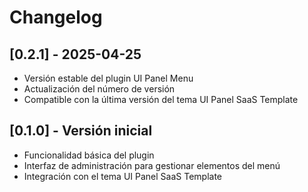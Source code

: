 # Changelog

## [0.2.1] - 2025-04-25
- Versión estable del plugin UI Panel Menu
- Actualización del número de versión
- Compatible con la última versión del tema UI Panel SaaS Template

## [0.1.0] - Versión inicial
- Funcionalidad básica del plugin
- Interfaz de administración para gestionar elementos del menú
- Integración con el tema UI Panel SaaS Template
